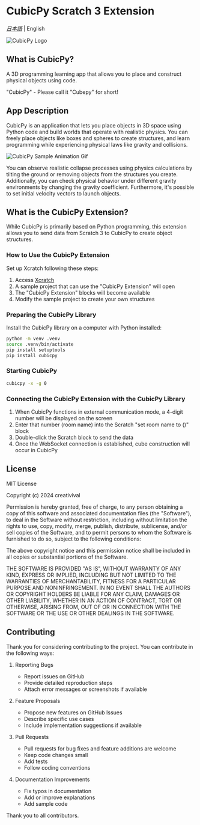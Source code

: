 # CubicPy Scratch 3 Extension

*[日本語](https://creativival.github.io/cubicpy-extension/)* | English

![CubicPy Logo](https://creativival.github.io/CubicPy/assets/cubicpy_logo.png)

## What is CubicPy?

A 3D programming learning app that allows you to place and construct physical objects using code.

"CubicPy" - Please call it "Cubepy" for short!

## App Description

CubicPy is an application that lets you place objects in 3D space using Python code and build worlds that operate with realistic physics. You can freely place objects like boxes and spheres to create structures, and learn programming while experiencing physical laws like gravity and collisions.

![CubicPy Sample Animation Gif](https://creativival.github.io/CubicPy/assets/cubicpy_sample.gif)

You can observe realistic collapse processes using physics calculations by tilting the ground or removing objects from the structures you create. Additionally, you can check physical behavior under different gravity environments by changing the gravity coefficient. Furthermore, it's possible to set initial velocity vectors to launch objects.

## What is the CubicPy Extension?

While CubicPy is primarily based on Python programming, this extension allows you to send data from Scratch 3 to CubicPy to create object structures.

### How to Use the CubicPy Extension

Set up Xcratch following these steps:

1. Access [Xcratch](https://xcratch.github.io/editor/#https://creativival.github.io/cubicpy-extension/projects/example.sb3)
2. A sample project that can use the "CubicPy Extension" will open
3. The "CubicPy Extension" blocks will become available
4. Modify the sample project to create your own structures

### Preparing the CubicPy Library

Install the CubicPy library on a computer with Python installed:

```bash
python -m venv .venv
source .venv/bin/activate
pip install setuptools
pip install cubicpy
```

### Starting CubicPy

```bash
cubicpy -x -g 0
```

### Connecting the CubicPy Extension with the CubicPy Library

1. When CubicPy functions in external communication mode, a 4-digit number will be displayed on the screen
2. Enter that number (room name) into the Scratch "set room name to ()" block
3. Double-click the Scratch block to send the data
4. Once the WebSocket connection is established, cube construction will occur in CubicPy

## License

MIT License

Copyright (c) 2024 creativival

Permission is hereby granted, free of charge, to any person obtaining a copy
of this software and associated documentation files (the "Software"), to deal
in the Software without restriction, including without limitation the rights
to use, copy, modify, merge, publish, distribute, sublicense, and/or sell
copies of the Software, and to permit persons to whom the Software is
furnished to do so, subject to the following conditions:

The above copyright notice and this permission notice shall be included in all
copies or substantial portions of the Software.

THE SOFTWARE IS PROVIDED "AS IS", WITHOUT WARRANTY OF ANY KIND, EXPRESS OR
IMPLIED, INCLUDING BUT NOT LIMITED TO THE WARRANTIES OF MERCHANTABILITY,
FITNESS FOR A PARTICULAR PURPOSE AND NONINFRINGEMENT. IN NO EVENT SHALL THE
AUTHORS OR COPYRIGHT HOLDERS BE LIABLE FOR ANY CLAIM, DAMAGES OR OTHER
LIABILITY, WHETHER IN AN ACTION OF CONTRACT, TORT OR OTHERWISE, ARISING FROM,
OUT OF OR IN CONNECTION WITH THE SOFTWARE OR THE USE OR OTHER DEALINGS IN THE
SOFTWARE.

## Contributing

Thank you for considering contributing to the project. You can contribute in the following ways:

1. Reporting Bugs
   - Report issues on GitHub
   - Provide detailed reproduction steps
   - Attach error messages or screenshots if available

2. Feature Proposals
   - Propose new features on GitHub Issues
   - Describe specific use cases
   - Include implementation suggestions if available

3. Pull Requests
   - Pull requests for bug fixes and feature additions are welcome
   - Keep code changes small
   - Add tests
   - Follow coding conventions

4. Documentation Improvements
   - Fix typos in documentation
   - Add or improve explanations
   - Add sample code

Thank you to all contributors.


